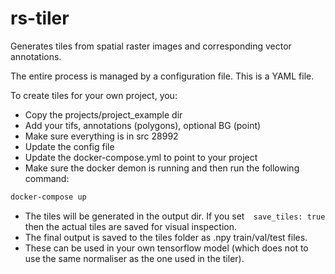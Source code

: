 # rs-tiler
Generates tiles from spatial raster images and corresponding vector annotations. 

The entire process is managed by a configuration file. This is a YAML file.

To create tiles for your own project, you:

- Copy the projects/project_example dir 
- Add your tifs, annotations (polygons), optional BG (point)
- Make sure everything is in src 28992
- Update the config file
- Update the docker-compose.yml to point to your project
- Make sure the docker demon is running and then run the following command:

```bash
docker-compose up
```

- The tiles will be generated in the output dir. If you set```  save_tiles: true``` then the actual tiles are saved for visual inspection. 
- The final output is saved to the tiles folder as .npy train/val/test files.
- These can be used in your own tensorflow model (which does not to use the same normaliser as the one used in the tiler).
   